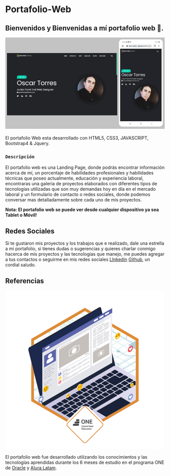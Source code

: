 # Portafolio-Web

## Bienvenidos y Bienvenidas a mí portafolio web 🚀.

<div align="center">
  <img src="./images/portada2.png" alt="portada2">
</div>

<br>
El portafolio Web esta desarrollado con HTML5, CSS3, JAVASCRIPT, Bootstrap4 & Jquery.

### `Descripción`

 El portafolio web es una Landing Page, donde podrás encontrar información acerca de mí, un porcentaje de habilidades profesionales y habilidades técnicas que poseo actualmente, educación y experiencia laboral, encontraras una galería de proyectos elaborados con diferentes tipos de tecnologías utilizadas que son muy demandas hoy en día en el mercado laboral y un formulario de contacto o redes sociales, donde podemos conversar mas detalladamente sobre cada uno de mis proyectos.

 **Nota: El portafolio web se puede ver desde cualquier dispositivo ya sea Tablet o Móvil!**

 ## Redes Sociales

Si te gustaron mis proyectos y los trabajos que e realizado, dale una estrella a mi portafolio, si tienes dudas o sugerencias y quieres charlar conmigo hacerca de mis proyectos y las tecnologías que manejo, me puedes agregar a tus contactos o seguirme en mis redes sociales [LInkedin](https://www.linkedin.com/in/otorres-38a6241a2/) [Github](https://github.com/Otorres851), un cordial saludo.

## Referencias

<div align="center">
  <img src="./images/insignia-portafolio.png" alt="insignia-portafolio">
</div>

El portafolio web fue desarrollado utilizando los conocimientos y las tecnologías aprendidas durante los 6 meses de estudio en el programa ONE de [Oracle](https://www.oracle.com/co/education/oracle-next-education/) y [Alura Latam](http://www.aluracursos.com). 

